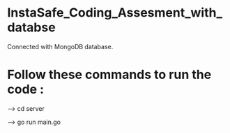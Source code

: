 # InstaSafe_Coding_Assesment_with_databse
Connected with MongoDB database.

# Follow these commands to run the code :

 --> cd server
 
 
 --> go run main.go
